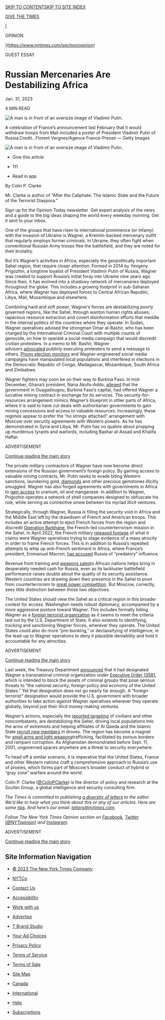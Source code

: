 [  
SKIP TO CONTENT](https://www.nytimes.com/2023/01/31/opinion/russian-mercenaries-africa-wagner.html#site-content)[SKIP TO SITE INDEX](https://www.nytimes.com/2023/01/31/opinion/russian-mercenaries-africa-wagner.html#site-index)

[](https://www.nytimes.com/)

[GIVE THE TIMES](https://www.nytimes.com/subscription/gift?campaignId=6F88R)

[

OPINION

](https://www.nytimes.com/section/opinion)

GUEST ESSAY

# Russian Mercenaries Are Destabilizing Africa

Jan. 31, 2023

4 MIN READ

![A man is in front of an oversize image of Vladimir Putin.](https://static01.nyt.com/images/2023/02/01/multimedia/00clarke-image-lhgc/00clarke-image-lhgc-articleLarge.jpg?quality=75&auto=webp&disable=upscale)

A celebration of France’s announcement last February that it would withdraw troops from Mali included a poster of President Vladimir Putin of Russia.Credit...Florent Vergnes/Agence France-Presse — Getty Images

![A man is in front of an oversize image of Vladimir Putin.](https://static01.nyt.com/images/2023/02/01/multimedia/00clarke-image-lhgc/00clarke-image-lhgc-articleLarge.jpg?quality=75&auto=webp&disable=upscale)

-   Give this article
    

-   111
    
-   Read in app
    

By Colin P. Clarke

Mr. Clarke is author of “After the Caliphate: The Islamic State and the Future of the Terrorist Diaspora.”

Sign up for the Opinion Today newsletter  Get expert analysis of the news and a guide to the big ideas shaping the world every weekday morning. Get it sent to your inbox.

One of the groups that have risen to international prominence (or infamy) with the invasion of Ukraine is Wagner, a Kremlin-backed mercenary outfit that regularly employs former criminals. In Ukraine, they often fight when conventional Russian Army troops flee the battlefield, and they are noted for their brutality.

But it’s Wagner’s activities in Africa, especially the geopolitically important Sahel region, that require closer attention. Formed in 2014 by Yevgeny Prigozhin, a longtime loyalist of President Vladimir Putin of Russia, Wagner was created to support Russia’s initial foray into Ukraine nine years ago. Since then, it has evolved into a shadowy network of mercenaries deployed throughout the globe. This includes a growing footprint in sub-Saharan Africa, where Wagner has deployed forces to Central African Republic, Libya, Mali, Mozambique and elsewhere.

Combining hard and soft power, Wagner’s forces are destabilizing poorly governed regions, like the Sahel, through wanton human rights abuses, rapacious resource extraction and covert disinformation efforts that meddle in the internal politics of the countries where they operate. In Sudan, Wagner operatives advised the strongman Omar al-Bashir, who has been charged by the International Criminal Court with multiple counts of genocide, on how to operate a social media campaign that would discredit civilian protesters. In a memo to Mr. Bashir, Wagner advisers [advocated](https://www.nytimes.com/2022/06/05/world/africa/wagner-russia-sudan-gold-putin.html) publicly executing protesters to send a message to others. [Phony election monitors](https://www.nytimes.com/2022/05/31/world/africa/wagner-group-africa.html) and Wagner-engineered social media campaigns have manipulated local populations and interfered in elections in the Democratic Republic of Congo, Madagascar, Mozambique, South Africa and Zimbabwe.

Wagner fighters may soon be on their way to Burkina Faso. In mid-December, Ghana’s president, Nana Akufo-Addo, [alleged](https://www.bloomberg.com/news/articles/2022-12-14/ghana-alleges-burkina-faso-paid-russian-mercenaries-with-mine) that the government in Ouagadougou, Burkina Faso’s capital, had offered Wagner a lucrative mining contract in exchange for its services. The security-for-resources arrangement mimics Wagner’s blueprint in other parts of Africa, where it is said to have cut deals with authoritarian governments to gain mining concessions and access to valuable resources. Increasingly, these regimes appear to prefer the “no strings attached” arrangement with Moscow over security agreements with Western powers. As he has demonstrated in Syria and Libya, Mr. Putin has no qualms about propping up murderous tyrants and warlords, including Bashar al-Assad and Khalifa Haftar.

ADVERTISEMENT

[Continue reading the main story](https://www.nytimes.com/2023/01/31/opinion/russian-mercenaries-africa-wagner.html#after-story-ad-1)

The private military contractors of Wagner have now become direct extensions of the Russian government’s foreign policy. By gaining access to valuable mining contracts, Mr. Putin seeks to evade biting Western sanctions, laundering gold, [diamonds](https://www.washingtonpost.com/world/2022/12/06/wagner-group-mercenaries-africa-diamonds/) and other precious gemstones illicitly smuggled. Wagner has also forged agreements with governments in Africa to [gain access](https://www.brookings.edu/blog/order-from-chaos/2022/02/08/russias-wagner-group-in-africa-influence-commercial-concessions-rights-violations-and-counterinsurgency-failure/) to uranium, oil and manganese. In addition to Wagner, Prigozhin operates a network of shell companies designed to obfuscate his role, while serving as connective sinew between his myriad illicit ventures.

Strategically, through Wagner, Russia is filling the security void in Africa and the Middle East left by the drawdown of French and American troops. This includes an active attempt to eject French forces from the region and discredit [Operation Barkhane](https://www.csis.org/analysis/end-operation-barkhane-and-future-counterterrorism-mali), the French-led counterterrorism mission in the Sahel. In April 2022, the French military [released footage](https://ctc.westpoint.edu/undermining-democracy-and-exploiting-clients-the-wagner-groups-nefarious-activities-in-africa/) of what it claims were Wagner operatives trying to stage evidence of a mass atrocity in order to frame French forces. This is in addition to Russia’s repeated attempts to whip up anti-French sentiment in Africa, where France’s president, Emmanuel Macron, [has accused](https://www.reuters.com/world/frances-macron-accuses-russia-predatory-influence-africa-2022-11-20/) Russia of “predatory” influence.

Revenue from training and [weapons sales](https://www.bbc.com/news/world-45035889)to African nations helps bring in desperately needed cash for Russia, even as its lackluster battlefield performance raises doubts about the quality of its security assistance. Western countries are drawing down their presence in the Sahel to pivot from counterterrorism to [great power competition](https://www.worldpoliticsreview.com/the-u-s-doesn-t-have-to-choose-between-counterterrorism-and-great-power-competition/?one-time-read-code=53908167354632333908). But Moscow, correctly, sees little distinction between those two objectives.

The United States should view the Sahel as a critical region in this broader contest for access. Washington needs robust diplomacy, accompanied by a more aggressive posture toward Wagner. This includes formally listing Wagner as a [foreign terrorist organization](https://www.cnn.com/2022/11/30/politics/us-wagner-group-mercenaries-terrorists/index.html) as it seems to meet the criteria laid out by the U.S. Department of State. It also extends to identifying, tracking and sanctioning Wagner forces, wherever they operate. The United States could also do more “pre-bunking,” or declassifying of intelligence, in the lead-up to Wagner operations to deny it plausible deniability and hold it accountable for any atrocities.

ADVERTISEMENT

[Continue reading the main story](https://www.nytimes.com/2023/01/31/opinion/russian-mercenaries-africa-wagner.html#after-story-ad-2)

Last week, the Treasury Department [announced](https://home.treasury.gov/news/press-releases/jy1220) that it had designated Wagner a transnational criminal organization under [Executive Order 13581](https://home.treasury.gov/system/files/126/13581.pdf), which is intended to block the assets of criminal groups that pose serious threats to “the national security, foreign policy and economy of the United States.” Yet that designation does not go nearly far enough. A “foreign terrorist” designation would provide the U.S. government with broader authorities to take action against Wagner operatives wherever they operate globally, beyond just their illicit money-making ventures.

Wagner’s actions, especially the [reported targeting](https://www.nytimes.com/2022/08/30/world/africa/wagner-group-civilians-africa.html) of civilians and other noncombatants, are destabilizing the Sahel, driving local populations into the arms of extremists and helping affiliates of Al Qaeda and the Islamic State [recruit new members](https://ctc.westpoint.edu/how-the-wagner-group-is-aggravating-the-jihadi-threat-in-the-sahel/) in droves. The region has become a magnet for [small arms and light weapons](https://icct.nl/publication/small-arms-light-weapons-terrorist-financing-report/)trafficking, facilitated by porous borders and rampant corruption. As Afghanistan demonstrated before Sept. 11, 2001, ungoverned spaces anywhere are a threat to security everywhere.

To head off a similar scenario, it is imperative that the United States, France and other Western nations craft a comprehensive approach to Russia’s use of proxies, which forms part of Moscow’s broader conduct of hybrid or “gray zone” warfare around the world.

Colin P. Clarke ([@ColinPClarke](https://twitter.com/ColinPClarke)) is the director of policy and research at the Soufan Group, a global intelligence and security consulting firm. 

_The Times is committed to publishing_ [_a diversity of letters_](https://www.nytimes.com/2019/01/31/opinion/letters/letters-to-editor-new-york-times-women.html) _to the editor. We’d like to hear what you think about this or any of our articles. Here are some_ [_tips_](https://help.nytimes.com/hc/en-us/articles/115014925288-How-to-submit-a-letter-to-the-editor)_. And here’s our email:_ [_letters@nytimes.com_](mailto:letters@nytimes.com)_._

_Follow The New York Times Opinion section on_ [_Facebook_](https://www.facebook.com/nytopinion)_,_ [_Twitter (@NYTopinion)_](http://twitter.com/NYTOpinion) _and_ [_Instagram_](https://www.instagram.com/nytopinion/)_._

ADVERTISEMENT

[Continue reading the main story](https://www.nytimes.com/2023/01/31/opinion/russian-mercenaries-africa-wagner.html#after-bottom)

## [](https://www.nytimes.com/2023/01/31/opinion/russian-mercenaries-africa-wagner.html#commentsContainer)

[](https://www.nytimes.com/content/help/site/usercontent/usercontent.html)

## Site Information Navigation

-   [© 2023 The New York Times Company](https://help.nytimes.com/hc/en-us/articles/115014792127-Copyright-notice)

-   [NYTCo](https://www.nytco.com/)
-   [Contact Us](https://help.nytimes.com/hc/en-us/articles/115015385887-Contact-Us)
-   [Accessibility](https://help.nytimes.com/hc/en-us/articles/115015727108-Accessibility)
-   [Work with us](https://www.nytco.com/careers/)
-   [Advertise](https://nytmediakit.com/)
-   [T Brand Studio](https://www.tbrandstudio.com/)
-   [Your Ad Choices](https://www.nytimes.com/privacy/cookie-policy#how-do-i-manage-trackers)
-   [Privacy Policy](https://www.nytimes.com/privacy/privacy-policy)
-   [Terms of Service](https://help.nytimes.com/hc/en-us/articles/115014893428-Terms-of-service)
-   [Terms of Sale](https://help.nytimes.com/hc/en-us/articles/115014893968-Terms-of-sale)
-   [Site Map](https://www.nytimes.com/sitemap/)
-   [Canada](https://www.nytimes.com/ca/?action=click&region=Footer&pgtype=Homepage)
-   [International](https://www.nytimes.com/international/?action=click&region=Footer&pgtype=Homepage)
-   [Help](https://help.nytimes.com/hc/en-us)
-   [Subscriptions](https://www.nytimes.com/subscription?campaignId=37WXW)